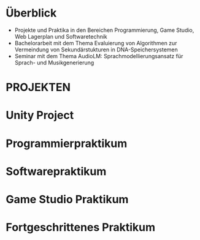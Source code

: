 
# Überblick
* Projekte und Praktika in den Bereichen Programmierung, Game Studio, Web Lagerplan und Softwaretechnik
* Bachelorarbeit mit dem Thema Evaluierung von Algorithmen zur Vermeindung von Sekundärstukturen in DNA-Speichersystemen
* Seminar mit dem Thema AudioLM: Sprachmodellierungsansatz für Sprach- und Musikgenerierung 

# PROJEKTEN
# Unity Project
# Programmierpraktikum
# Softwarepraktikum
# Game Studio Praktikum
# Fortgeschrittenes Praktikum

